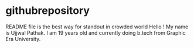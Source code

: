 # githubrepository
README file is the best way for standout in crowded world
Hello ! My name is Ujjwal Pathak. I am 19 years old and currently doing b.tech from Graphic Era University.
